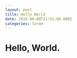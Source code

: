 ```yaml
---
layout: post
title: Hello World
date: 2016-08-08T21:51:00.000Z
categories: lorem
---
```



# Hello, World.